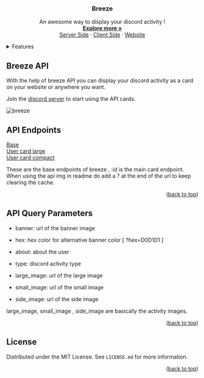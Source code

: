 <div align="center">
  <h3 align="center">Breeze</h3>

  <p align="center">
    An awesome way to display your discord activity !
    <br />
    <a href="https://github.com/crizmo/breeze/blob/main/server-dcez/README.md"><strong>Explore more »</strong></a>
    <br />
    <a href="https://github.com/crizmo/breeze/tree/main/server-dcez">Server Side</a>
    ·
    <a href="https://github.com/crizmo/dcez-client">Client Side</a>
    ·
    <a href="https://breeze-stats.netlify.app/">Website</a>
  </p>
</div>

<details>
  <summary>Features</summary>
  <ol>
    <li>
      <a href="#breeze-api">Breeze API</a>
    </li>
    <li><a href="#api-endpoints">API endpoints</a></li>
    <li><a href="#api-qiery-parameters">API queries</a></li>
    <li><a href="#license">License</a></li>
  </ol>
</details>

## Breeze API

With the help of breeze API you can display your discord activity as a card on your website or anywhere you want. 

Join the [discord server](https://discord.gg/VcMPV8vc2x) to start using the API cards.

![breeze](https://media.discordapp.net/attachments/988140784807202886/993533565738426378/breeze.png?width=1028&height=474)

## API Endpoints

<a href="https://breeze-api.kurizu.repl.co/">Base</a> <br> 
<a href="https://breeze-api.kurizu.repl.co/api/card/:id">User card large</a> <br>
<a href="https://breeze-api.kurizu.repl.co/api/compact/:id">User card compact</a> <br>

These are the base endpoints of breeze , :id is the main card endpoint.
When using the api img in readme do add a ? at the end of the url to keep clearing the cache.

<p align="right">(<a href="#top">back to top</a>)</p>

## API Query Parameters

  * banner: url of the banner image
  * hex: hex color for alternative banner color [ ?hex=D0D1D1 ]
  * about: about the user
  * type: discord activity type

  * large_image: url of the large image
  * small_image: url of the small image
  * side_image: url of the side image

  large_image, small_image , side_image are basically the activity images.

<p align="right">(<a href="#top">back to top</a>)</p>

## License

Distributed under the MIT License. See `LICENSE.md` for more information.

<p align="right">(<a href="#top">back to top</a>)</p>